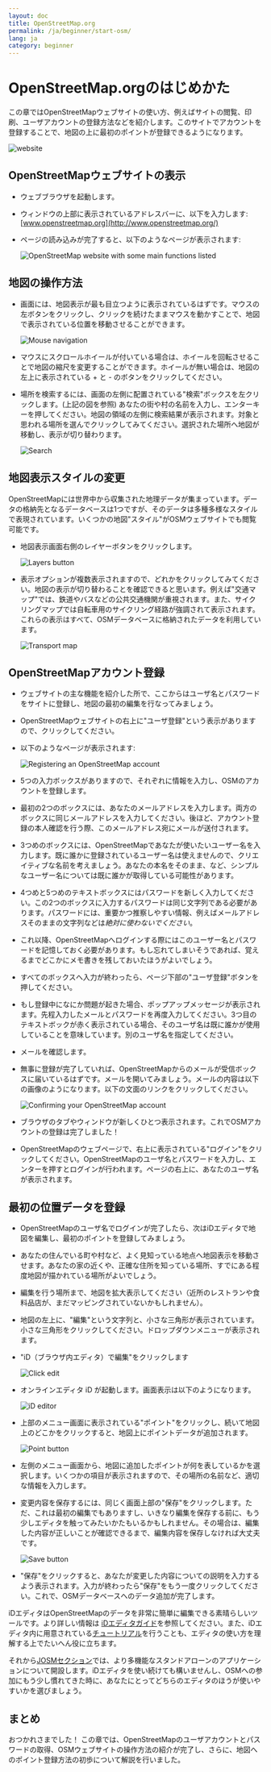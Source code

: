 ```yaml
---
layout: doc
title: OpenStreetMap.org
permalink: /ja/beginner/start-osm/
lang: ja
category: beginner
---
```


OpenStreetMap.orgのはじめかた
====================================


この章ではOpenStreetMapウェブサイトの使い方、例えばサイトの閲覧、印刷、ユーザアカウントの登録方法などを紹介します。このサイトでアカウントを登録することで、地図の上に最初のポイントが登録できるようになります。

![website][]

OpenStreetMapウェブサイトの表示
-------------------------------

- ウェブブラウザを起動します。
- ウィンドウの上部に表示されているアドレスバーに、以下を入力します: 
    [www.openstreetmap.org](http://www.openstreetmap.org/)
- ページの読み込みが完了すると、以下のようなページが表示されます:

    ![OpenStreetMap website with some main functions listed][]

地図の操作方法
----------------

- 画面には、地図表示が最も目立つように表示されているはずです。マウスの左ボタンをクリックし、クリックを続けたままマウスを動かすことで、地図で表示されている位置を移動させることができます。

    ![Mouse navigation][]

- マウスにスクロールホイールが付いている場合は、ホイールを回転させることで地図の縮尺を変更することができます。ホイールが無い場合は、地図の左上に表示されている + と - のボタンをクリックしてください。
- 場所を検索するには、画面の左側に配置されている"検索"ボックスを左クリックします。(上記の図を参照) あなたの街や村の名前を入力し、エンターキーを押してください。地図の領域の左側に検索結果が表示されます。対象と思われる場所を選んでクリックしてみてください。選択された場所へ地図が移動し、表示が切り替わります。

    ![Search][]
   

地図表示スタイルの変更
------------------------

OpenStreetMapには世界中から収集された地理データが集まっています。データの格納先となるデータベースは1つですが、そのデータは多種多様なスタイルで表現されています。いくつかの地図"スタイル"がOSMウェブサイトでも閲覧可能です。

- 地図表示画面右側のレイヤーボタンをクリックします。

    ![Layers button][]

- 表示オプションが複数表示されますので、どれかをクリックしてみてください。地図の表示が切り替わることを確認できると思います。例えば"交通マップ"では、鉄道やバスなどの公共交通機関が重視されます。また、サイクリングマップでは自転車用のサイクリング経路が強調されて表示されます。これらの表示はすべて、OSMデータベースに格納されたデータを利用しています。

    ![Transport map][]

OpenStreetMapアカウント登録
-------------------------------

- ウェブサイトの主な機能を紹介した所で、ここからはユーザ名とパスワードをサイトに登録し、地図の最初の編集を行なってみましょう。
- OpenStreetMapウェブサイトの右上に"ユーザ登録"という表示がありますので、クリックしてください。
- 以下のようなページが表示されます:

    ![Registering an OpenStreetMap account][]

- 5つの入力ボックスがありますので、それぞれに情報を入力し、OSMのアカウントを登録します。
- 最初の2つのボックスには、あなたのメールアドレスを入力します。両方のボックスに同じメールアドレスを入力してください。後ほど、アカウント登録の本人確認を行う際、このメールアドレス宛にメールが送付されます。
- 3つめのボックスには、OpenStreetMapであなたが使いたいユーザー名を入力します。既に誰かに登録されているユーザー名は使えませんので、クリエイティブな名前を考えましょう。あなたの本名をそのまま、など、シンプルなユーザー名については既に誰かが取得している可能性があります。
- 4つめと5つめのテキストボックスにはパスワードを新しく入力してください。この2つのボックスに入力するパスワードは同じ文字列である必要があります。パスワードには、重要かつ推察しやすい情報、例えばメールアドレスそのままの文字列などは*絶対に使わないでください*。
- これ以降、OpenStreetMapへログインする際にはこのユーザー名とパスワードを記憶しておく必要があります。もし忘れてしまいそうであれば、覚えるまでどこかにメモ書きを残しておいたほうがよいでしょう。
- すべてのボックスへ入力が終わったら、ページ下部の"ユーザ登録"ボタンを押してください。
- もし登録中になにか問題が起きた場合、ポップアップメッセージが表示されます。先程入力したメールとパスワードを再度入力してください。3つ目のテキストボックが赤く表示されている場合、そのユーザ名は既に誰かが使用していることを意味しています。別のユーザ名を指定してください。
- メールを確認します。
- 無事に登録が完了していれば、OpenStreetMapからのメールが受信ボックスに届いているはずです。メールを開いてみましょう。メールの内容は以下の画像のようになります。以下の文面のリンクをクリックしてください。

    ![Confirming your OpenStreetMap account][]

- ブラウザのタブやウィンドウが新しくひとつ表示されます。これでOSMアカウントの登録は完了しました！
- OpenStreetMapのウェブページで、右上に表示されている"ログイン"をクリックしてください。OpenStreetMapのユーザ名とパスワードを入力し、エンターを押すとログインが行われます。ページの右上に、あなたのユーザ名が表示されます。

最初の位置データを登録
------------------------

- OpenStreetMapのユーザ名でログインが完了したら、次はiDエディタで地図を編集し、最初のポイントを登録してみましょう。
- あなたの住んでいる町や村など、よく見知っている地点へ地図表示を移動させます。あなたの家の近くや、正確な住所を知っている場所、すでにある程度地図が描かれている場所がよいでしょう。 
- 編集を行う場所まで、地図を拡大表示してください（近所のレストランや食料品店が、まだマッピングされていないかもしれません）。
- 地図の左上に、"編集"という文字列と、小さな三角形が表示されています。小さな三角形をクリックしてください。ドロップダウンメニューが表示されます。
- "iD（ブラウザ内エディタ）で編集"をクリックします

    ![Click edit][]

- オンラインエディタ iD が起動します。画面表示は以下のようになります。

    ![iD editor][]

- 上部のメニュー画面に表示されている"ポイント"をクリックし、続いて地図上のどこかをクリックすると、地図上にポイントデータが追加されます。

    ![Point button][]    

- 左側のメニュー画面から、地図に追加したポイントが何を表しているかを選択します。いくつかの項目が表示されますので、その場所の名前など、適切な情報を入力します。
- 変更内容を保存するには、同じく画面上部の"保存"をクリックします。ただ、これは最初の編集でもありますし、いきなり編集を保存する前に、もう少しエディタを触ってみたいかたもいるかもしれません。その場合は、編集した内容が正しいことが確認できるまで、編集内容を保存しなければ大丈夫です。

    ![Save button][]    

- "保存"をクリックすると、あなたが変更した内容についての説明を入力するよう表示されます。入力が終わったら"保存"をもう一度クリックしてください。これで、OSMデータベースへのデータ追加が完了します。


iDエディタはOpenStreetMapのデータを非常に簡単に編集できる素晴らしいツールです。より詳しい情報は [iDエディタガイド](/ja/beginner/id-editor/)を参照してください。また、iDエディタ内に用意されている[チュートリアル](http://www.openstreetmap.org/edit?editor=id#walkthrough=true)を行うことも、エディタの使い方を理解する上でたいへん役に立ちます。

それから[JOSMセクション](ja/josm/)では、より多機能なスタンドアローンのアプリケーションについて開設します。iDエディタを使い続けても構いませんし、OSMへの参加にもう少し慣れてきた時に、あなたにとってどちらのエディタのほうが使いやすいかを選びましょう。

まとめ
-------

おつかれさまでした！ この章では、OpenStreetMapのユーザアカウントとパスワードの取得、OSMウェブサイトの操作方法の紹介が完了し、さらに、地図へのポイント登録方法の初歩について解説を行いました。



[website]: /images/beginner/start-osm_website.png
[OpenStreetMap website with some main functions listed]: /images/beginner/osm-website-main-functions.png
[Mouse navigation]: /images/beginner/mouse-navigation.png
[Search]: /images/beginner/search.png
[Layers button]: /images/beginner/layers.png
[Transport map]: /images/beginner/transport-map.png
[Registering an OpenStreetMap account]: /images/beginner/registering-account.png
[Confirming your OpenStreetMap account]: /images/beginner/confirming-account.png
[Click edit]: /images/beginner/click-edit.png
[iD editor]: /images/beginner/id-editor.png
[Point button]: /images/beginner/point-button.png
[Save button]: /images/beginner/save-button.png